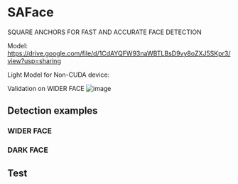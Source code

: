 # SAFace
SQUARE ANCHORS FOR FAST AND ACCURATE FACE DETECTION

Model: https://drive.google.com/file/d/1CdAYQFW93naWBTLBsD9vy8oZXJ5SKpr3/view?usp=sharing

Light Model for Non-CUDA device:

Validation on WIDER FACE
![image](https://github.com/zhouliguo/SAFace/blob/main/results/Picture1.png)

##  Detection examples

### WIDER FACE

### DARK FACE

## Test
